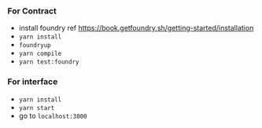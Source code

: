 ### For Contract
- install foundry ref https://book.getfoundry.sh/getting-started/installation
- `yarn install`
- `foundryup`
- `yarn compile`
- `yarn test:foundry`

### For interface
- `yarn install`
- `yarn start`
- go to `localhost:3000`
